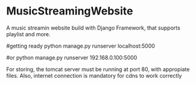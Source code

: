 # MusicStreamingWebsite

A music streamin website build with Django Framework, that supports playlist and more.

#getting ready
python manage.py runserver localhost:5000

#or
python manage.py runserver 192.168.0.100:5000

For storing, the tomcat server must be running at port 80, with appropiate files.
Also, internet connection is mandatory for cdns to work correctly
